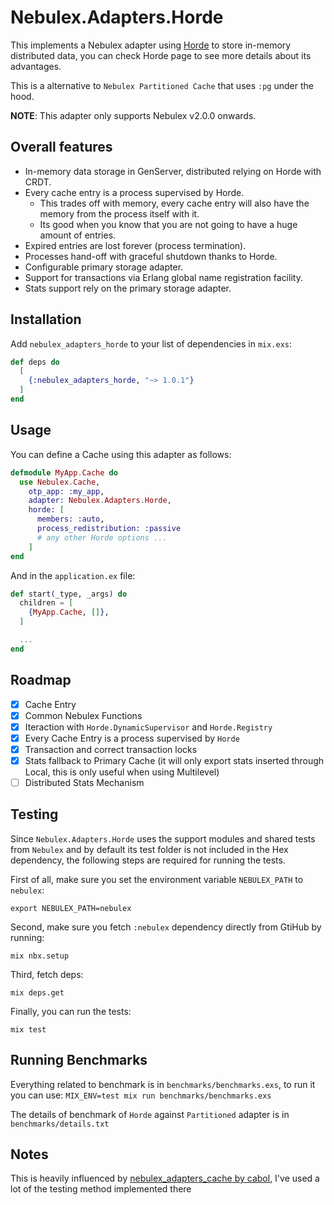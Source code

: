 # Nebulex.Adapters.Horde

This implements a Nebulex adapter using [Horde](https://github.com/derekkraan/horde) to store in-memory distributed data, you can check Horde page to see more details about its advantages.

This is a alternative to `Nebulex Partitioned Cache` that uses `:pg` under the hood.

**NOTE**: This adapter only supports Nebulex v2.0.0 onwards.

## Overall features

  * In-memory data storage in GenServer, distributed relying on Horde with CRDT.
  * Every cache entry is a process supervised by Horde.
    * This trades off with memory, every cache entry will also have the memory from the process itself with it.
    * Its good when you know that you are not going to have a huge amount of entries.
  * Expired entries are lost forever (process termination).
  * Processes hand-off with graceful shutdown thanks to Horde.
  * Configurable primary storage adapter.
  * Support for transactions via Erlang global name registration facility.
  * Stats support rely on the primary storage adapter.

## Installation

Add `nebulex_adapters_horde` to your list of dependencies in `mix.exs`:

```elixir
def deps do
  [
    {:nebulex_adapters_horde, "~> 1.0.1"}
  ]
end
```

## Usage

You can define a Cache using this adapter as follows:

```elixir
defmodule MyApp.Cache do
  use Nebulex.Cache,
    otp_app: :my_app,
    adapter: Nebulex.Adapters.Horde,
    horde: [
      members: :auto,
      process_redistribution: :passive
      # any other Horde options ...
    ]
end
```

And in the `application.ex` file:

```elixir
def start(_type, _args) do
  children = [
    {MyApp.Cache, []},
  ]

  ...
end
```

## Roadmap

- [x] Cache Entry
- [x] Common Nebulex Functions
- [x] Iteraction with `Horde.DynamicSupervisor` and `Horde.Registry`
- [x] Every Cache Entry is a process supervised by `Horde`
- [x] Transaction and correct transaction locks
- [x] Stats fallback to Primary Cache (it will only export stats inserted through Local, this is only useful when using Multilevel)
- [ ] Distributed Stats Mechanism

## Testing

Since `Nebulex.Adapters.Horde` uses the support modules and shared tests
from `Nebulex` and by default its test folder is not included in the Hex
dependency, the following steps are required for running the tests.

First of all, make sure you set the environment variable `NEBULEX_PATH`
to `nebulex`:

```
export NEBULEX_PATH=nebulex
```

Second, make sure you fetch `:nebulex` dependency directly from GtiHub
by running:

```
mix nbx.setup
```

Third, fetch deps:

```
mix deps.get
```

Finally, you can run the tests:

```
mix test
```

## Running Benchmarks

Everything related to benchmark is in `benchmarks/benchmarks.exs`, to run it you can use: `MIX_ENV=test mix run benchmarks/benchmarks.exs`

The details of benchmark of `Horde` against `Partitioned` adapter is in `benchmarks/details.txt`

## Notes

This is heavily influenced by [nebulex_adapters_cache by cabol](https://github.com/cabol/nebulex_adapters_cachex), I've used a lot of the testing method implemented there
